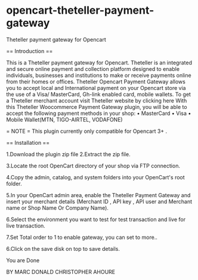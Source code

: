 # opencart-theteller-payment-gateway
Theteller payment gateway for Opencart

== Introduction ==

This is a Theteller payment gateway for Opencart. Theteller is an integrated and secure online payment and collection platform designed to enable individuals, businesses and institutions to make or receive payments online from their homes or offices. Theteller Opencart Payment Gateway allows you to accept local and International payment on your Opencart store via the use of a Visa/ MasterCard, Gh-link enabled card, mobile wallets. To get a Theteller merchant account visit Theteller website by clicking here With this Theteller Woocommerce Payment Gateway plugin, you will be able to accept the following payment methods in your shop: •	MasterCard •	Visa •	Mobile Wallet(MTN, TIGO-AIRTEL, VODAFONE)

= NOTE = This plugin currently only compatible for Opencart 3+ .

== Installation ==

1.Download the plugin zip file
2.Extract the zip file.

3.Locate the root OpenCart directory of your shop via FTP connection.

4.Copy the admin, catalog, and system folders into your OpenCart's root folder.

5.In your OpenCart admin area, enable the Theteller Payment Gateway and insert your merchant details (Merchant ID , API key , API user and Merchant name or Shop Name Or Company Name).

6.Select the environment you want to test for test transaction and live for live transaction.

7.Set Total order to 1 to enable gateway, you can set to more..

6.Click on the save disk on top to save details.

You are Done

BY MARC DONALD CHRISTOPHER AHOURE
